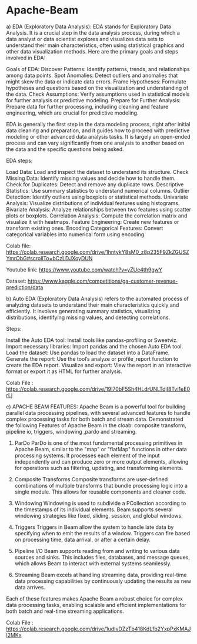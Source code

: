 # Apache-Beam

a) EDA (Exploratory Data Analysis):
EDA stands for Exploratory Data Analysis. It is a crucial step in the data analysis process, during which a data analyst or data scientist explores and visualizes data sets to understand their main characteristics, often using statistical graphics and other data visualization methods. Here are the primary goals and steps involved in EDA:

Goals of EDA:
Discover Patterns: Identify patterns, trends, and relationships among data points. Spot Anomalies: Detect outliers and anomalies that might skew the data or indicate data errors. Frame Hypotheses: Formulate hypotheses and questions based on the visualization and understanding of the data. Check Assumptions: Verify assumptions used in statistical models for further analysis or predictive modeling. Prepare for Further Analysis: Prepare data for further processing, including cleaning and feature engineering, which are crucial for predictive modeling.

EDA is generally the first step in the data modeling process, right after initial data cleaning and preparation, and it guides how to proceed with predictive modeling or other advanced data analysis tasks. It is largely an open-ended process and can vary significantly from one analysis to another based on the data and the specific questions being asked.

EDA steps:

Load Data: Load and inspect the dataset to understand its structure.
Check Missing Data: Identify missing values and decide how to handle them.
Check for Duplicates: Detect and remove any duplicate rows.
Descriptive Statistics: Use summary statistics to understand numerical columns.
Outlier Detection: Identify outliers using boxplots or statistical methods.
Univariate Analysis: Visualize distributions of individual features using histograms.
Bivariate Analysis: Analyze relationships between two features using scatter plots or boxplots.
Correlation Analysis: Compute the correlation matrix and visualize it with heatmaps.
Feature Engineering: Create new features or transform existing ones.
Encoding Categorical Features: Convert categorical variables into numerical form using encoding.


Colab file: https://colab.research.google.com/drive/1hntykY8sM0_z8p235F9ZkZGUSZYmrObG#scrollTo=bCzLDJXoyDUN

Youtube link: https://www.youtube.com/watch?v=yZUe4th9gwY

Dataset: https://www.kaggle.com/competitions/ga-customer-revenue-prediction/data


b) Auto EDA (Exploratory Data Analysis) refers to the automated process of analyzing datasets to understand their main characteristics quickly and efficiently. It involves generating summary statistics, visualizing distributions, identifying missing values, and detecting correlations.

Steps:

Install the Auto EDA tool: Install tools like pandas-profiling or Sweetviz.
Import necessary libraries: Import pandas and the chosen Auto EDA tool.
Load the dataset: Use pandas to load the dataset into a DataFrame.
Generate the report: Use the tool’s analyze or profile_report function to create the EDA report.
Visualize and export: View the report in an interactive format or export it as HTML for further analysis.

Colab File : https://colab.research.google.com/drive/19I70bF5Sh4HLdrUNLTdjI8Tvi1eE0rLj

c) APACHE BEAM FEATURES:
Apache Beam is a powerful tool for building parallel data processing pipelines, with several advanced features to handle complex processing tasks for both batch and stream data. Demonstrated the following Features of Apache Beam in the cloab: composite transform, pipeline io, triggers, windowing ,pardo and streaming.

1. ParDo
ParDo is one of the most fundamental processing primitives in Apache Beam, similar to the "map" or "flatMap" functions in other data processing systems. It processes each element of the input independently and can produce zero or more output elements, allowing for operations such as filtering, updating, and transforming elements.

2. Composite Transforms
Composite transforms are user-defined combinations of multiple transforms that bundle processing logic into a single module. This allows for reusable components and cleaner code.

3. Windowing
Windowing is used to subdivide a PCollection according to the timestamps of its individual elements. Beam supports several windowing strategies like fixed, sliding, session, and global windows.

4. Triggers
Triggers in Beam allow the system to handle late data by specifying when to emit the results of a window. Triggers can fire based on processing time, data arrival, or after a certain delay.

5. Pipeline I/O
Beam supports reading from and writing to various data sources and sinks. This includes files, databases, and message queues, which allows Beam to interact with external systems seamlessly.

6. Streaming
Beam excels at handling streaming data, providing real-time data processing capabilities by continuously updating the results as new data arrives.

Each of these features makes Apache Beam a robust choice for complex data processing tasks, enabling scalable and efficient implementations for both batch and real-time streaming applications.

Colab File : https://colab.research.google.com/drive/1udIvDZzTb418KdLfb2YxpPxKMAJl2MKx
